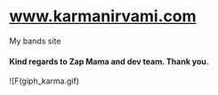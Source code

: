# www.karmanirvami.com
My bands site
#### Kind regards to Zap Mama and dev team. Thank you.
![F(giph_karma.gif)

